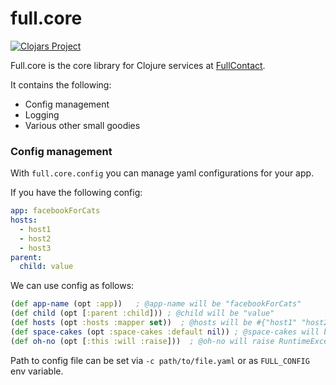 # full.core

[![Clojars Project](http://clojars.org/fullcontact/full.core/latest-version.svg)](http://clojars.org/fullcontact/full.core)

Full.core is the core library for Clojure services at [FullContact](//fullcontact.com).

It contains the following:

* Config management
* Logging
* Various other small goodies

### Config management

With `full.core.config` you can manage yaml configurations for your app.

If you have the following config:

```yaml
app: facebookForCats
hosts:
  - host1
  - host2
  - host3
parent:
  child: value
```

We can use config as follows:

```clojure
(def app-name (opt :app))   ; @app-name will be "facebookForCats"
(def child (opt [:parent :child])) ; @child will be "value"
(def hosts (opt :hosts :mapper set))  ; @hosts will be #{"host1" "host2" "host3"}
(def space-cakes (opt :space-cakes :default nil)) ; @space-cakes will be nil
(def oh-no (opt [:this :will :raise]))  ; @oh-no will raise RuntimeException
```

Path to config file can be set via `-c path/to/file.yaml` or as `FULL_CONFIG`
env variable.

